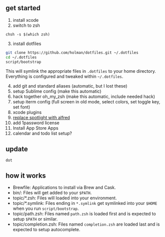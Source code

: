 ## get started

1. install xcode
2. switch to zsh

````
chsh -s $(which zsh)
````

3. install dotfiles

```sh
git clone https://github.com/holman/dotfiles.git ~/.dotfiles
cd ~/.dotfiles
script/bootstrap
```

This will symlink the appropriate files in `.dotfiles` to your home directory.
Everything is configured and tweaked within `~/.dotfiles`.


4. add git and standard aliases (automatic, but I lost these)
5. setup Sublime config (make this automatic)
6. hack together oh_my_zsh (make this automatic, include needed hack)
7. setup iterm config (full screen in old mode, select colors, set toggle key, set font)
8. xcode plugins
9. [replace spotlight with alfred](https://www.alfredapp.com/help/troubleshooting/cmd-space/)
10. add 1password license
12. Install App Store Apps
11. calendar and todo list setup?


## update

````
dot
````

## how it works

- Brewfile: Applications to install via Brew and Cask.
- bin/: Files will get added to your `$PATH`.
- topic/*.zsh: Files will loaded into your environment.
- topic/*.symlink: Files ending in `*.symlink` get symlinked into your `$HOME` when you run `script/bootstrap`.
- topic/path.zsh: Files named `path.zsh` is loaded first and is expected to setup `$PATH` or similar.
- topic/completion.zsh: Files named `completion.zsh` are loaded last and is expected to setup autocomplete.